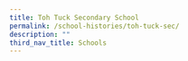 ```yaml
---
title: Toh Tuck Secondary School
permalink: /school-histories/toh-tuck-sec/
description: ""
third_nav_title: Schools
---
```



